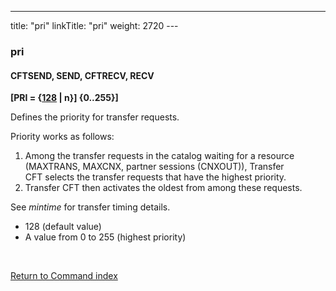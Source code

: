 ---
title: "pri"
linkTitle: "pri"
weight: 2720
---<span id="pri"></span>

### pri

#### CFTSEND, SEND, CFTRECV, RECV

******[PRI = {<u>128</u>
&#124; n}]** {0..255}]****

Defines the priority for transfer requests.

Priority works as follows:

1. Among the transfer requests in the catalog waiting for a resource (MAXTRANS, MAXCNX, partner sessions (CNXOUT)), Transfer CFT selects the transfer requests that have the highest priority.
1. Transfer CFT then activates the oldest from among these requests.

See *mintime* for transfer timing details.

- 128
    (default value)
- A value from 0 to 255 (highest priority)

 

[Return to Command index](../../)
